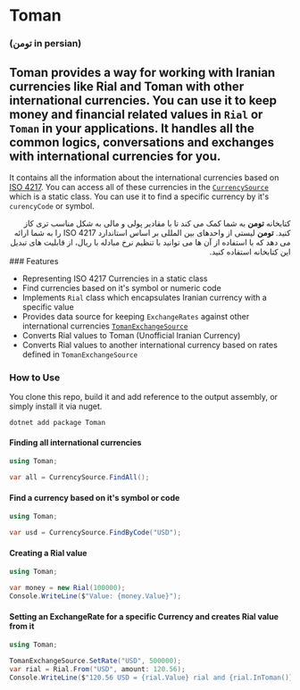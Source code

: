 # Toman

### (تومن in persian)

**Toman** provides a way for working with Iranian currencies like Rial and Toman with other international currencies.
You can use it to keep money and financial related values in `Rial` or `Toman` in your applications. It handles 
all the common logics, conversations and exchanges with international currencies for you.
---

It contains all the information about the international currencies based on
[ISO 4217](https://en.wikipedia.org/wiki/ISO_4217).
You can access all of these currencies in the [`CurrencySource`](https://github.com/imaun/toman/blob/master/src/Toman.Core/CurrencySource.cs)
which is a static class. You can use it to find a specific currency by it's `curencyCode` or symbol.

<div dir="rtl">
    کتابخانه <b>تومن</b>  به شما کمک می کند تا با مقادیر پولی و مالی به شکل مناسب تری کاز کنید.
<b>تومن</b> لیستی از واحدهای بین المللی بر اساس استاندارد ISO 4217 را به شما ارائه می دهد که با استفاده از 
آن ها می توانید با تنظیم نرخ مبادله با ریال، از قابلیت های تبدیل این کتابخانه استفاده کنید.
</div>
### Features

- Representing ISO 4217 Currencies in a static class
- Find currencies based on it's symbol or numeric code
- Implements `Rial` class which encapsulates Iranian currency with a specific value
- Provides data source for keeping `ExchangeRates` against other international currencies [`TomanExchangeSource`](https://github.com/imaun/toman/blob/master/src/Toman.Core/TomanExchangeSource.cs) 
- Converts Rial values to Toman (Unofficial Iranian Currency)
- Converts Rial values to another international currency based on rates defined in `TomanExchangeSource`

### How to Use

You clone this repo, build it and add reference to the output assembly, or 
simply install it via nuget.

```
dotnet add package Toman
```

#### Finding all international currencies
```csharp
using Toman;

var all = CurrencySource.FindAll();
```

#### Find a currency based on it's symbol or code
```csharp
using Toman;

var usd = CurrencySource.FindByCode("USD");
```

#### Creating a Rial value
```csharp
using Toman;

var money = new Rial(100000);
Console.WriteLine($"Value: {money.Value}");
```

#### Setting an ExchangeRate for a specific Currency and creates Rial value from it
```csharp
using Toman;

TomanExchangeSource.SetRate("USD", 500000);
var rial = Rial.From("USD", amount: 120.56);
Console.WriteLine($"120.56 USD = {rial.Value} rial and {rial.InToman()} toman");
```

